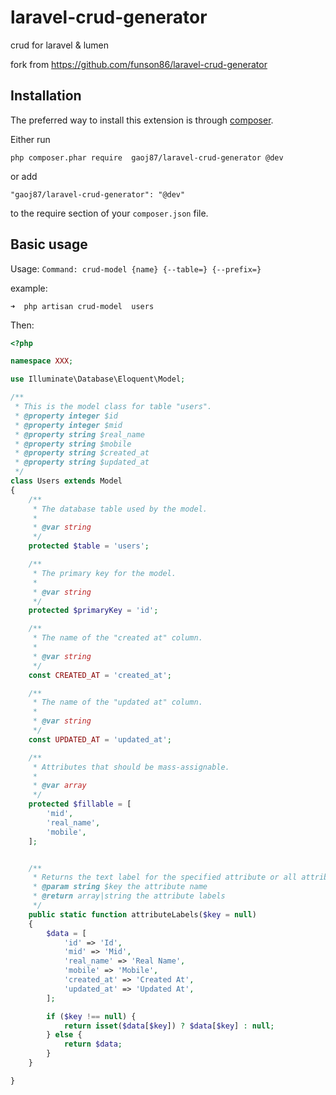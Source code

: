 # laravel-crud-generator
crud for laravel &amp; lumen  


fork from <https://github.com/funson86/laravel-crud-generator>





## Installation
The preferred way to install this extension is through [composer](http://getcomposer.org/download/).

Either run

```
php composer.phar require  gaoj87/laravel-crud-generator @dev
```

or add

```
"gaoj87/laravel-crud-generator": "@dev"
```

to the require section of your `composer.json` file.

## Basic usage

Usage:  `Command: crud-model {name} {--table=} {--prefix=}`

example:

```Shell
➜  php artisan crud-model  users
```


Then:

```php
<?php

namespace XXX;

use Illuminate\Database\Eloquent\Model;

/**
 * This is the model class for table "users".
 * @property integer $id
 * @property integer $mid
 * @property string $real_name
 * @property string $mobile
 * @property string $created_at
 * @property string $updated_at
 */
class Users extends Model
{
    /**
     * The database table used by the model.
     *
     * @var string
     */
    protected $table = 'users';

    /**
     * The primary key for the model.
     *
     * @var string
     */
    protected $primaryKey = 'id';

    /**
     * The name of the "created at" column.
     *
     * @var string
     */
    const CREATED_AT = 'created_at';

    /**
     * The name of the "updated at" column.
     *
     * @var string
     */
    const UPDATED_AT = 'updated_at';

    /**
     * Attributes that should be mass-assignable.
     *
     * @var array
     */
    protected $fillable = [
        'mid',
        'real_name',
        'mobile',
    ];


    /**
     * Returns the text label for the specified attribute or all attribute labels.
     * @param string $key the attribute name
     * @return array|string the attribute labels
     */
    public static function attributeLabels($key = null)
    {
        $data = [
            'id' => 'Id',
            'mid' => 'Mid',
            'real_name' => 'Real Name',
            'mobile' => 'Mobile',
            'created_at' => 'Created At',
            'updated_at' => 'Updated At',
        ];

        if ($key !== null) {
            return isset($data[$key]) ? $data[$key] : null;
        } else {
            return $data;
        }
    }

}

```



